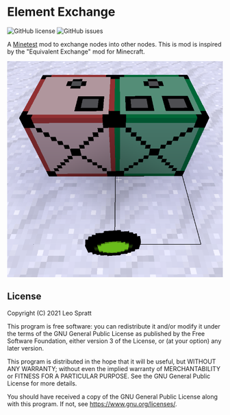 # Element Exchange
![GitHub license](https://img.shields.io/github/license/enchant97/minetest_element_exchange)
![GitHub issues](https://img.shields.io/github/issues/enchant97/minetest_element_exchange)

A [Minetest](https://www.minetest.net/) mod to exchange nodes into other nodes. This is mod is inspired by the "Equivalent Exchange" mod for Minecraft.

![In Game Screenshot](screenshot.png)

## License
Copyright (C) 2021 Leo Spratt

This program is free software: you can redistribute it and/or modify
it under the terms of the GNU General Public License as published by
the Free Software Foundation, either version 3 of the License, or
(at your option) any later version.

This program is distributed in the hope that it will be useful,
but WITHOUT ANY WARRANTY; without even the implied warranty of
MERCHANTABILITY or FITNESS FOR A PARTICULAR PURPOSE.  See the
GNU General Public License for more details.

You should have received a copy of the GNU General Public License
along with this program.  If not, see <https://www.gnu.org/licenses/>.
